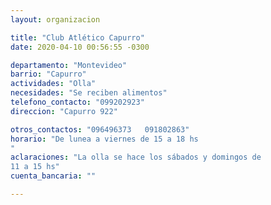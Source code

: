 ```yaml
---
layout: organizacion

title: "Club Atlético Capurro"
date: 2020-04-10 00:56:55 -0300

departamento: "Montevideo"
barrio: "Capurro"
actividades: "Olla"
necesidades: "Se reciben alimentos"
telefono_contacto: "099202923"
direccion: "Capurro 922"

otros_contactos: "096496373   091802863"
horario: "De lunea a viernes de 15 a 18 hs
"
aclaraciones: "La olla se hace los sábados y domingos de
11 a 15 hs"
cuenta_bancaria: ""

---
```

